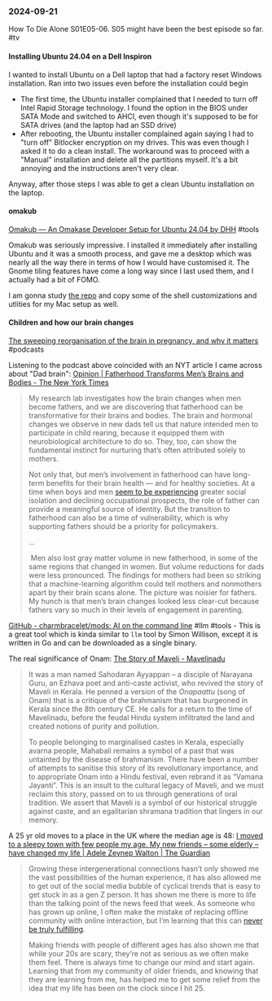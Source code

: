### 2024-09-21
How To Die Alone S01E05-06. S05 might have been the best episode so far. #tv


#### Installing Ubuntu 24.04 on a Dell Inspiron
 I wanted to install Ubuntu on a Dell laptop that had a factory reset Windows installation. Ran into two issues even before the installation could begin
* The first time, the Ubuntu installer complained that I needed to turn off Intel Rapid Storage technology. I found the option in the BIOS under SATA Mode and switched to AHCI, even though it's supposed to be for SATA drives (and the laptop had an SSD drive)
* After rebooting, the Ubuntu installer complained again saying I had to "turn off" Bitlocker encryption on my drives. This was even though I asked it to do a clean install. The workaround was to proceed with a "Manual" installation and delete all the partitions myself. It's a bit annoying and the instructions aren't very clear.

Anyway, after those steps I was able to get a clean Ubuntu installation on the laptop.

#### omakub

[Omakub — An Omakase Developer Setup for Ubuntu 24.04 by DHH](https://omakub.org/) #tools

Omakub was seriously impressive. I installed it immediately after installing Ubuntu and it was a smooth process, and gave me a desktop which was nearly all the way there in terms of how I would have customised it. The Gnome tiling features have come a long way since I last used them, and I actually had a bit of FOMO.

I am gonna study [the repo](https://github.com/basecamp/omakub) and copy some of the shell customizations and utlities for my Mac setup as well.

#### Children and how our brain changes
[The sweeping reorganisation of the brain in pregnancy, and why it matters](https://www.listennotes.com/e/840771752993423492eb34a2807a471e/) #podcasts

Listening to the podcast above coincided with an NYT article I came across about "Dad brain": [Opinion | Fatherhood Transforms Men’s Brains and Bodies - The New York Times](https://www.nytimes.com/2024/06/16/opinion/dad-brain-fatherhood-parenting.html)

> My research lab investigates how the brain changes when men become fathers, and we are discovering that fatherhood can be transformative for their brains and bodies. The brain and hormonal changes we observe in new dads tell us that nature intended men to participate in child rearing, because it equipped them with neurobiological architecture to do so. They, too, can show the fundamental instinct for nurturing that’s often attributed solely to mothers.
> 
> Not only that, but men’s involvement in fatherhood can have long-term benefits for their brain health — and for healthy societies. At a time when boys and men [seem to be experiencing](https://www.nytimes.com/2023/03/10/opinion/ezra-klein-podcast-richard-reeves.html) greater social isolation and declining occupational prospects, the role of father can provide a meaningful source of identity. But the transition to fatherhood can also be a time of vulnerability, which is why supporting fathers should be a priority for policymakers.
> 
> …
> 
>  Men also lost gray matter volume in new fatherhood, in some of the same regions that changed in women. But volume reductions for dads were less pronounced. The findings for mothers had been so striking that a machine-learning algorithm could tell mothers and nonmothers apart by their brain scans alone. The picture was noisier for fathers. My hunch is that men’s brain changes looked less clear-cut because fathers vary so much in their levels of engagement in parenting.


[GitHub - charmbracelet/mods: AI on the command line](https://github.com/charmbracelet/mods?tab=readme-ov-file) #llm #tools - This is a great tool which is kinda similar to `llm` tool by Simon Willison, except it is written in Go and can be downloaded as a single binary.

The real significance of Onam: [The Story of Maveli - Mavelinadu](https://mavelinaducollective.com/the-story-of-maveli/)

> It was a man named Sahodaran Ayyappan – a disciple of Narayana Guru, an Ezhava poet and anti-caste activist, who revived the story of Maveli in Kerala. He penned a version of the _Onapaattu_ (song of Onam) that is a critique of the brahmanism that has burgeoned in Kerala since the 8th century CE. He calls for a return to the time of Mavelinadu, before the feudal Hindu system infiltrated the land and created notions of purity and pollution.
> 
> To people belonging to marginalised castes in Kerala, especially avarna people, Mahabali remains a symbol of a past that was untainted by the disease of brahmanism. There have been a number of attempts to sanitise this story of its revolutionary importance, and to appropriate Onam into a Hindu festival, even rebrand it as “Vamana Jayanti”. This is an insult to the cultural legacy of Maveli, and we must reclaim this story, passed on to us through generations of oral tradition. We assert that Maveli is a symbol of our historical struggle against caste, and an egalitarian shramana tradition that lingers in our memory.

A 25 yr old moves to a place in the UK where the median age is 48: [I moved to a sleepy town with few people my age. My new friends – some elderly – have changed my life | Adele Zeynep Walton | The Guardian](https://www.theguardian.com/commentisfree/article/2024/aug/29/sleepy-town-few-people-my-age-new-elderly-friends-wellbeing)

> Growing these intergenerational connections hasn’t only showed me the vast possibilities of the human experience, it has also allowed me to get out of the social media bubble of cyclical trends that is easy to get stuck in as a gen Z person. It has shown me there is more to life than the talking point of the news feed that week. As someone who has grown up online, I often make the mistake of replacing offline community with online interaction, but I’m learning that this can [never be truly fulfilling](https://www.theguardian.com/lifeandstyle/article/2024/jun/12/young-people-turning-away-from-phones-social-media-addiction).
> 
> Making friends with people of different ages has also shown me that while your 20s are scary, they’re not as serious as we often make them feel. There is always time to change our mind and start again. Learning that from my community of older friends, and knowing that they are learning from me, has helped me to get some relief from the idea that my life has been on the clock since I hit 25.